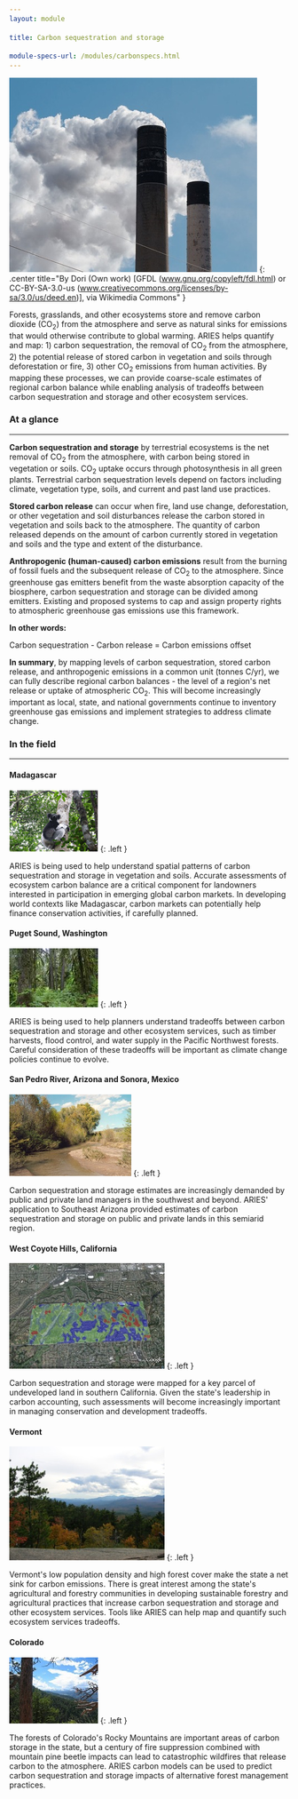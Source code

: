 ```yaml
---
layout: module

title: Carbon sequestration and storage

module-specs-url: /modules/carbonspecs.html
---
```

<div id="module-intro" markdown="1">

![](/images/774px-Smokestacks_3958.jpg)
{: .center title="By Dori (Own work) [GFDL (www.gnu.org/copyleft/fdl.html) or CC-BY-SA-3.0-us (www.creativecommons.org/licenses/by-sa/3.0/us/deed.en)], via Wikimedia Commons" }

Forests, grasslands, and other ecosystems store and remove carbon
dioxide (CO<sub>2</sub>) from the atmosphere and serve as natural
sinks for emissions that would otherwise contribute to global
warming. ARIES helps quantify and map: 1) carbon sequestration, the
removal of CO<sub>2</sub> from the atmosphere, 2) the potential
release of stored carbon in vegetation and soils through deforestation
or fire, 3) other CO<sub>2</sub> emissions from human activities.  By
mapping these processes, we can provide coarse-scale estimates of
regional carbon balance while enabling analysis of tradeoffs between
carbon sequestration and storage and other ecosystem services.

</div>

<div id="module-at-a-glance" markdown="1">

### At a glance
----------------

**Carbon sequestration and storage** by terrestrial ecosystems is the
net removal of CO<sub>2</sub> from the atmosphere, with carbon being
stored in vegetation or soils. CO<sub>2</sub> uptake occurs through
photosynthesis in all green plants. Terrestrial carbon sequestration
levels depend on factors including climate, vegetation type, soils,
and current and past land use practices.

**Stored carbon release** can occur when fire, land use change,
deforestation, or other vegetation and soil disturbances release the
carbon stored in vegetation and soils back to the atmosphere.  The
quantity of carbon released depends on the amount of carbon currently
stored in vegetation and soils and the type and extent of the
disturbance.

**Anthropogenic (human-caused) carbon emissions** result from the
burning of fossil fuels and the subsequent release of CO<sub>2</sub>
to the atmosphere.  Since greenhouse gas emitters benefit from the
waste absorption capacity of the biosphere, carbon sequestration and
storage can be divided among emitters.  Existing and proposed systems
to cap and assign property rights to atmospheric greenhouse gas
emissions use this framework.

**In other words:**

Carbon sequestration - Carbon release = Carbon emissions offset

**In summary**, by mapping levels of carbon sequestration, stored
carbon release, and anthropogenic emissions in a common unit (tonnes
C/yr), we can fully describe regional carbon balances - the level of a
region's net release or uptake of atmospheric CO<sub>2</sub>.  This
will become increasingly important as local, state, and national
governments continue to inventory greenhouse gas emissions and
implement strategies to address climate change.

</div>

<div id="module-in-the-field" markdown="1">

### In the field
-----------------

#### Madagascar

![](/images/lemur_160.gif)
{: .left }

ARIES is being used to help understand spatial patterns of carbon
sequestration and storage in vegetation and soils.  Accurate
assessments of ecosystem carbon balance are a critical component for
landowners interested in participation in emerging global carbon
markets. In developing world contexts like Madagascar, carbon markets
can potentially help finance conservation activities, if carefully
planned.

#### Puget Sound, Washington

![](/images/SnoquamieForest.jpg)
{: .left }

ARIES is being used to help planners understand tradeoffs between
carbon sequestration and storage and other ecosystem services, such as
timber harvests, flood control, and water supply in the Pacific
Northwest forests. Careful consideration of these tradeoffs will be
important as climate change policies continue to evolve.

#### San Pedro River, Arizona and Sonora, Mexico

![](/images/san_pedrokb2.jpg)
{: .left }

Carbon sequestration and storage estimates are increasingly demanded
by public and private land managers in the southwest and beyond.
ARIES' application to Southeast Arizona provided estimates of carbon
sequestration and storage on public and private lands in this semiarid
region.

#### West Coyote Hills, California

![](/images/CoyoteHillsCarbonUptake.jpg)
{: .left }

Carbon sequestration and storage were mapped for a key parcel of
undeveloped land in southern California.  Given the state's leadership
in carbon accounting, such assessments will become increasingly
important in managing conservation and development tradeoffs.

#### Vermont

![](/images/vt_forest.jpg)
{: .left }

Vermont's low population density and high forest cover make the state
a net sink for carbon emissions.  There is great interest among the
state's agricultural and forestry communities in developing
sustainable forestry and agricultural practices that increase carbon
sequestration and storage and other ecosystem services.  Tools like
ARIES can help map and quantify such ecosystem services tradeoffs.

#### Colorado

![](/images/PeaksFromFlatironsSmall.jpg)
{: .left }

The forests of Colorado's Rocky Mountains are important areas of
carbon storage in the state, but a century of fire suppression
combined with mountain pine beetle impacts can lead to catastrophic
wildfires that release carbon to the atmosphere. ARIES carbon models
can be used to predict carbon sequestration and storage impacts of
alternative forest management practices.

</div>
